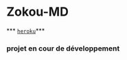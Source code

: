 #   Zokou-MD

  *** [`heroku`]( https://dashboard.heroku.com/new?template=https://github.com/djalegapremium8000/Zokou-MD)***
<html>
  <head>
    <meta charset='UTF8'/>
    
      
    
  </head>
   <body>
     <h3> projet en cour de 
     développement </h3>
   </body>
</html>
